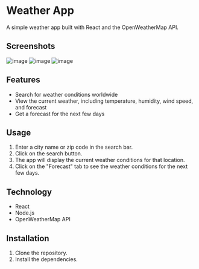 # Weather App

A simple weather app built with React and the OpenWeatherMap API.

## Screenshots
![image](https://github.com/Om2123/Wheather-app/assets/98630920/0cd405dd-3eee-484e-bd37-854cd7871be3)
![image](https://github.com/Om2123/Wheather-app/assets/98630920/a237285b-9dd4-49d7-b03d-b525e3a80361)
![image](https://github.com/Om2123/Wheather-app/assets/98630920/7f58fb8e-ed57-462f-9d92-6b53c85ef07d)


## Features

* Search for weather conditions worldwide
* View the current weather, including temperature, humidity, wind speed, and forecast
* Get a forecast for the next few days

## Usage

1. Enter a city name or zip code in the search bar.
2. Click on the search button.
3. The app will display the current weather conditions for that location.
4. Click on the "Forecast" tab to see the weather conditions for the next few days.

## Technology

* React
* Node.js
* OpenWeatherMap API

## Installation

1. Clone the repository.
2. Install the dependencies.
